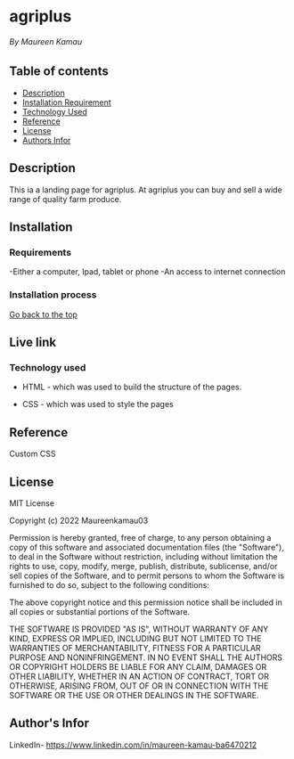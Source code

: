 # agriplus

###### By Maureen Kamau

## Table of contents

- [Description](#description)
- [Installation Requirement](#Installation)
- [Technology Used](#Technology-used)
- [Reference](#Reference)
- [License](#License)
- [Authors Infor](#Authors-Infor)

## Description

This ia a landing page for agriplus. At agriplus you can buy and sell a wide range of quality farm produce.

## Installation

### Requirements

-Either a computer, Ipad, tablet or phone
-An access to internet connection

### Installation process

[Go back to the top](#agriplus)

## Live link

### Technology used

- HTML - which was used to build the structure of the pages.

- CSS - which was used to style the pages

## Reference

Custom CSS

## License

MIT License

Copyright (c) 2022 Maureenkamau03

Permission is hereby granted, free of charge, to any person obtaining a copy
of this software and associated documentation files (the "Software"), to deal
in the Software without restriction, including without limitation the rights
to use, copy, modify, merge, publish, distribute, sublicense, and/or sell
copies of the Software, and to permit persons to whom the Software is
furnished to do so, subject to the following conditions:

The above copyright notice and this permission notice shall be included in all
copies or substantial portions of the Software.

THE SOFTWARE IS PROVIDED "AS IS", WITHOUT WARRANTY OF ANY KIND, EXPRESS OR
IMPLIED, INCLUDING BUT NOT LIMITED TO THE WARRANTIES OF MERCHANTABILITY,
FITNESS FOR A PARTICULAR PURPOSE AND NONINFRINGEMENT. IN NO EVENT SHALL THE
AUTHORS OR COPYRIGHT HOLDERS BE LIABLE FOR ANY CLAIM, DAMAGES OR OTHER
LIABILITY, WHETHER IN AN ACTION OF CONTRACT, TORT OR OTHERWISE, ARISING FROM,
OUT OF OR IN CONNECTION WITH THE SOFTWARE OR THE USE OR OTHER DEALINGS IN THE
SOFTWARE.

## Author's Infor

LinkedIn- https://www.linkedin.com/in/maureen-kamau-ba6470212
